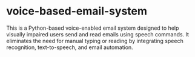 # voice-based-email-system
This is a Python-based voice-enabled email system designed to help visually impaired users send and read emails using speech commands. It eliminates the need for manual typing or reading by integrating speech recognition, text-to-speech, and email automation.
